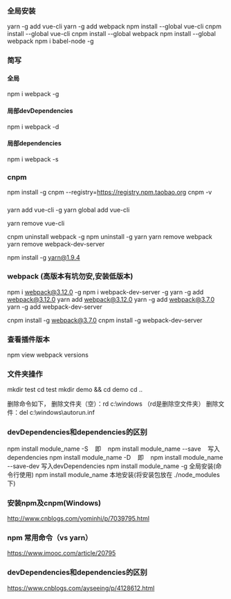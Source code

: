 ### 全局安装
yarn -g add vue-cli
yarn -g add webpack
npm install --global vue-cli
cnpm install --global vue-cli
cnpm install --global webpack
npm install --global webpack
npm i babel-node -g

### 简写
#### 全局
npm i webpack -g
#### 局部devDependencies
npm i webpack -d
#### 局部dependencies
npm i webpack -s

### cnpm 
npm install -g cnpm --registry=https://registry.npm.taobao.org
cnpm -v

#####
yarn add vue-cli -g
yarn global add vue-cli

yarn remove vue-cli

cnpm uninstall webpack -g
npm uninstall -g yarn
yarn remove webpack
yarn remove webpack-dev-server

npm install -g yarn@1.9.4


### webpack (高版本有坑勿安,安装低版本)
npm i webpack@3.12.0 -g
npm i webpack-dev-server -g
yarn -g add webpack@3.12.0
yarn add webpack@3.12.0
yarn -g add webpack@3.7.0
yarn -g add webpack-dev-server

cnpm install -g webpack@3.7.0
cnpm install -g webpack-dev-server

### 查看插件版本
npm view webpack versions


### 文件夹操作
mkdir test
cd test
mkdir demo && cd demo
cd ..

删除命令如下，
删除文件夹（空）：rd c:\windows  （rd是删除空文件夹）
删除文件：del c:\windows\autorun.inf

### devDependencies和dependencies的区别
npm install module_name -S    即    npm install module_name --save    写入dependencies
npm install module_name -D    即    npm install module_name --save-dev 写入devDependencies
npm install module_name -g 全局安装(命令行使用)
npm install module_name 本地安装(将安装包放在 ./node_modules 下)

### 安装npm及cnpm(Windows)
http://www.cnblogs.com/yominhi/p/7039795.html

### npm 常用命令（vs yarn）
https://www.imooc.com/article/20795

### devDependencies和dependencies的区别
https://www.cnblogs.com/ayseeing/p/4128612.html

### 






















